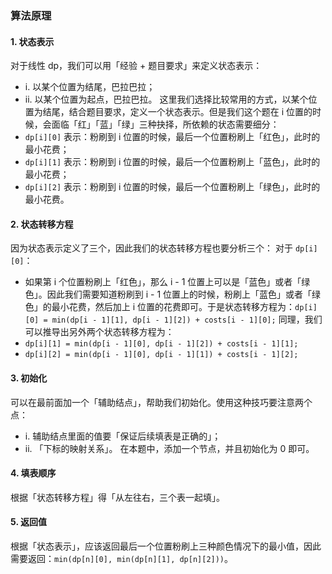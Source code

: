 ### 算法原理

#### 1. 状态表示

对于线性 dp，我们可以用「经验 + 题目要求」来定义状态表示：
- i. 以某个位置为结尾，巴拉巴拉；
- ii. 以某个位置为起点，巴拉巴拉。
这里我们选择比较常用的方式，以某个位置为结尾，结合题目要求，定义一个状态表示。但是我们这个题在 i 位置的时候，会面临「红」「蓝」「绿」三种抉择，所依赖的状态需要细分：
- `dp[i][0]` 表示：粉刷到 i 位置的时候，最后一个位置粉刷上「红色」，此时的最小花费；
- `dp[i][1]` 表示：粉刷到 i 位置的时候，最后一个位置粉刷上「蓝色」，此时的最小花费；
- `dp[i][2]` 表示：粉刷到 i 位置的时候，最后一个位置粉刷上「绿色」，此时的最小花费。

#### 2. 状态转移方程
因为状态表示定义了三个，因此我们的状态转移方程也要分析三个：
对于 `dp[i][0]`：
- 如果第 i 个位置粉刷上「红色」，那么 i - 1 位置上可以是「蓝色」或者「绿色」。因此我们需要知道粉刷到 i - 1 位置上的时候，粉刷上「蓝色」或者「绿色」的最小花费，然后加上 i 位置的花费即可。于是状态转移方程为：`dp[i][0] = min(dp[i - 1][1], dp[i - 1][2]) + costs[i - 1][0];`
同理，我们可以推导出另外两个状态转移方程为：
- `dp[i][1] = min(dp[i - 1][0], dp[i - 1][2]) + costs[i - 1][1];`
- `dp[i][2] = min(dp[i - 1][0], dp[i - 1][1]) + costs[i - 1][2];`

#### 3. 初始化
可以在最前面加一个「辅助结点」，帮助我们初始化。使用这种技巧要注意两个点：
- i. 辅助结点里面的值要「保证后续填表是正确的」；
- ii. 「下标的映射关系」。
在本题中，添加一个节点，并且初始化为 0 即可。

#### 4. 填表顺序
根据「状态转移方程」得「从左往右，三个表一起填」。

#### 5. 返回值
根据「状态表示」，应该返回最后一个位置粉刷上三种颜色情况下的最小值，因此需要返回：`min(dp[n][0], min(dp[n][1], dp[n][2]))`。